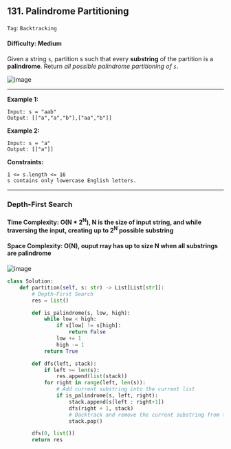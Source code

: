 ## 131. Palindrome Partitioning

```Tag```: ```Backtracking```

#### Difficulty: Medium

Given a string ```s```, partition s such that every __substring__ of the partition is a __palindrome__. Return _all possible palindrome partitioning of ```s```_.

![image](https://user-images.githubusercontent.com/35042430/214000686-2c886141-dfe8-441b-8a51-bdf66cdc0668.png)

---

__Example 1:__
```
Input: s = "aab"
Output: [["a","a","b"],["aa","b"]]
```

__Example 2:__
```
Input: s = "a"
Output: [["a"]]
```

__Constraints:__
```
1 <= s.length <= 16
s contains only lowercase English letters.
```

---

### Depth-First Search

#### Time Complexity: O(N * 2<sup>N</sup>), N is the size of input string, and while traversing the input, creating up to 2<sup>N</sup> possible substring
#### Space Complexity: O(N), ouput rray has up to size N when all substrings are palindrome


![image](https://leetcode.com/problems/palindrome-partitioning/solutions/857510/Figures/131/time_complexity.png)

```Python
class Solution:
    def partition(self, s: str) -> List[List[str]]:
        # Depth-First Search
        res = list()

        def is_palindrome(s, low, high):
            while low < high:
                if s[low] != s[high]:
                    return False
                low += 1
                high -= 1
            return True

        def dfs(left, stack):
            if left >= len(s):
                res.append(list(stack))
            for right in range(left, len(s)):
                # Add current substring into the current list
                if is_palindrome(s, left, right):
                    stack.append(s[left : right+1])
                    dfs(right + 1, stack)
                    # Backtrack and remove the current substring from the current list
                    stack.pop()

        dfs(0, list())
        return res
```
